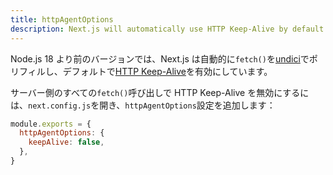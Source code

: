 ```yaml
---
title: httpAgentOptions
description: Next.js will automatically use HTTP Keep-Alive by default. Learn more about how to disable HTTP Keep-Alive here.
---
```


Node.js 18 より前のバージョンでは、Next.js は自動的に`fetch()`を[undici](https://nextjs.org/docs/architecture/supported-browsers#polyfills)でポリフィルし、デフォルトで[HTTP Keep-Alive](https://developer.mozilla.org/en-US/docs/Web/HTTP/Headers/Keep-Alive)を有効にしています。

サーバー側のすべての`fetch()`呼び出しで HTTP Keep-Alive を無効にするには、`next.config.js`を開き、`httpAgentOptions`設定を追加します：

```js title="next.config.js"
module.exports = {
  httpAgentOptions: {
    keepAlive: false,
  },
}
```
